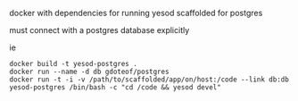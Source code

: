 docker with dependencies for running yesod scaffolded for postgres 

must connect with a postgres database explicitly

ie
```
docker build -t yesod-postgres .
docker run --name -d db gdoteof/postgres
docker run -t -i -v /path/to/scaffolded/app/on/host:/code --link db:db yesod-postgres /bin/bash -c "cd /code && yesod devel"
```




